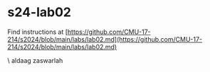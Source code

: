 # s24-lab02
Find instructions at [https://github.com/CMU-17-214/s2024/blob/main/labs/lab02.md](https://github.com/CMU-17-214/s2024/blob/main/labs/lab02.md)

\\ aldaag zaswarlah

